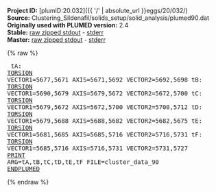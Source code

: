 **Project ID:** [plumID:20.032]({{ '/' | absolute_url }}eggs/20/032/)  
**Source:** Clustering_Sildenafil/solids_setup/solid_analysis/plumed90.dat  
**Originally used with PLUMED version:** 2.4  
**Stable:** [raw zipped stdout](plumed90.dat.plumed.stdout.txt.zip) - [stderr](plumed90.dat.plumed.stderr)  
**Master:** [raw zipped stdout](plumed90.dat.plumed_master.stdout.txt.zip) - [stderr](plumed90.dat.plumed_master.stderr)  

{% raw %}<pre>
tA: <a href="https://plumed.github.io/doc-master/user-doc/html/_t_o_r_s_i_o_n.html">TORSION</a> VECTOR1=5677,5671 AXIS=5671,5692 VECTOR2=5692,5698
tB: <a href="https://plumed.github.io/doc-master/user-doc/html/_t_o_r_s_i_o_n.html">TORSION</a> VECTOR1=5690,5679 AXIS=5679,5672 VECTOR2=5672,5700
tC: <a href="https://plumed.github.io/doc-master/user-doc/html/_t_o_r_s_i_o_n.html">TORSION</a> VECTOR1=5679,5672 AXIS=5672,5700 VECTOR2=5700,5712
tD: <a href="https://plumed.github.io/doc-master/user-doc/html/_t_o_r_s_i_o_n.html">TORSION</a> VECTOR1=5679,5688 AXIS=5688,5682 VECTOR2=5682,5675
tE: <a href="https://plumed.github.io/doc-master/user-doc/html/_t_o_r_s_i_o_n.html">TORSION</a> VECTOR1=5681,5685 AXIS=5685,5716 VECTOR2=5716,5731
tF: <a href="https://plumed.github.io/doc-master/user-doc/html/_t_o_r_s_i_o_n.html">TORSION</a> VECTOR1=5685,5716 AXIS=5716,5731 VECTOR2=5731,5727
<a href="https://plumed.github.io/doc-master/user-doc/html/_p_r_i_n_t.html">PRINT</a> ARG=tA,tB,tC,tD,tE,tF FILE=cluster_data_90
<a href="https://plumed.github.io/doc-master/user-doc/html/_e_n_d_p_l_u_m_e_d.html">ENDPLUMED</a>
</pre>{% endraw %}
